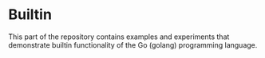 # Builtin

This part of the repository contains examples and experiments that demonstrate builtin functionality of the Go (golang) programming language.

